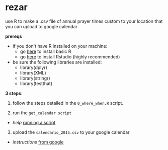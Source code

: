 rezar
=====

use R to make a .csv file of annual prayer times custom to your location that you can upload to google calendar

**prereqs**
  - if you don't have R installed on your machine:
    - go [here](http://cran.rstudio.com/) to install basic R
    - go [here](http://www.rstudio.com/products/rstudio/download/) to install Rstudio (highly recommended) 
  - be sure the following libraries are installed: 
    - library(dplyr)
    - library(XML)
    - library(stringr)
    - library(testthat)

**3 steps**:

1) follow the steps detailed in the `0_where_when.R` script.

2) run the `get_calendar script`
  - *help* [running a script](http://www.dummies.com/how-to/content/how-to-source-a-script-in-r.html)

3) upload the `calendario_2015.csv` to your google calendar
  - *instructions* [from google](https://support.google.com/calendar/answer/37118?hl=en) 
